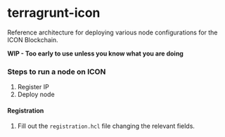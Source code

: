 # terragrunt-icon

Reference architecture for deploying various node configurations for the ICON Blockchain. 

**WIP - Too early to use unless you know what you are doing**

### Steps to run a node on ICON 

1. Register IP
2. Deploy node 

#### Registration

1. Fill out the `registration.hcl` file changing the relevant fields.  
 

